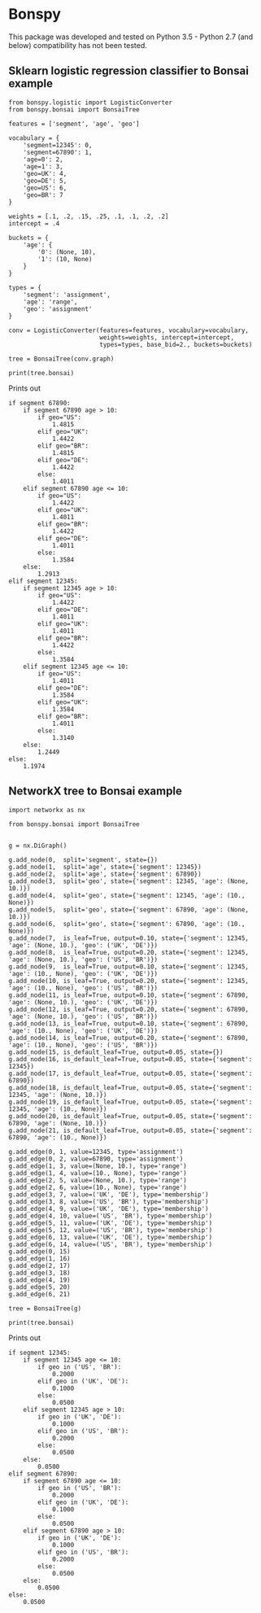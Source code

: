 # Bonspy

This package was developed and tested on Python 3.5 -
Python 2.7 (and below) compatibility has not been tested.

## Sklearn logistic regression classifier to Bonsai example

    from bonspy.logistic import LogisticConverter
    from bonspy.bonsai import BonsaiTree

    features = ['segment', 'age', 'geo']

    vocabulary = {
        'segment=12345': 0,
        'segment=67890': 1,
        'age=0': 2,
        'age=1': 3,
        'geo=UK': 4,
        'geo=DE': 5,
        'geo=US': 6,
        'geo=BR': 7
    }

    weights = [.1, .2, .15, .25, .1, .1, .2, .2]
    intercept = .4

    buckets = {
        'age': {
            '0': (None, 10),
            '1': (10, None)
        }
    }

    types = {
        'segment': 'assignment',
        'age': 'range',
        'geo': 'assignment'
    }

    conv = LogisticConverter(features=features, vocabulary=vocabulary,
                             weights=weights, intercept=intercept,
                             types=types, base_bid=2., buckets=buckets)

    tree = BonsaiTree(conv.graph)

    print(tree.bonsai)

Prints out

    if segment 67890:
        if segment 67890 age > 10:
            if geo="US":
                1.4815
            elif geo="UK":
                1.4422
            elif geo="BR":
                1.4815
            elif geo="DE":
                1.4422
            else:
                1.4011
        elif segment 67890 age <= 10:
            if geo="US":
                1.4422
            elif geo="UK":
                1.4011
            elif geo="BR":
                1.4422
            elif geo="DE":
                1.4011
            else:
                1.3584
        else:
            1.2913
    elif segment 12345:
        if segment 12345 age > 10:
            if geo="US":
                1.4422
            elif geo="DE":
                1.4011
            elif geo="UK":
                1.4011
            elif geo="BR":
                1.4422
            else:
                1.3584
        elif segment 12345 age <= 10:
            if geo="US":
                1.4011
            elif geo="DE":
                1.3584
            elif geo="UK":
                1.3584
            elif geo="BR":
                1.4011
            else:
                1.3140
        else:
            1.2449
    else:
        1.1974

## NetworkX tree to Bonsai example

    import networkx as nx

    from bonspy.bonsai import BonsaiTree
    
    
    g = nx.DiGraph()
    
    g.add_node(0,  split='segment', state={})
    g.add_node(1,  split='age', state={'segment': 12345})
    g.add_node(2,  split='age', state={'segment': 67890})
    g.add_node(3,  split='geo', state={'segment': 12345, 'age': (None, 10.)})
    g.add_node(4,  split='geo', state={'segment': 12345, 'age': (10., None)})
    g.add_node(5,  split='geo', state={'segment': 67890, 'age': (None, 10.)})
    g.add_node(6,  split='geo', state={'segment': 67890, 'age': (10., None)})
    g.add_node(7,  is_leaf=True, output=0.10, state={'segment': 12345, 'age': (None, 10.), 'geo': ('UK', 'DE')})
    g.add_node(8,  is_leaf=True, output=0.20, state={'segment': 12345, 'age': (None, 10.), 'geo': ('US', 'BR')})
    g.add_node(9,  is_leaf=True, output=0.10, state={'segment': 12345, 'age': (10., None), 'geo': ('UK', 'DE')})
    g.add_node(10, is_leaf=True, output=0.20, state={'segment': 12345, 'age': (10., None), 'geo': ('US', 'BR')})
    g.add_node(11, is_leaf=True, output=0.10, state={'segment': 67890, 'age': (None, 10.), 'geo': ('UK', 'DE')})
    g.add_node(12, is_leaf=True, output=0.20, state={'segment': 67890, 'age': (None, 10.), 'geo': ('US', 'BR')})
    g.add_node(13, is_leaf=True, output=0.10, state={'segment': 67890, 'age': (10., None), 'geo': ('UK', 'DE')})
    g.add_node(14, is_leaf=True, output=0.20, state={'segment': 67890, 'age': (10., None), 'geo': ('US', 'BR')})
    g.add_node(15, is_default_leaf=True, output=0.05, state={})
    g.add_node(16, is_default_leaf=True, output=0.05, state={'segment': 12345})
    g.add_node(17, is_default_leaf=True, output=0.05, state={'segment': 67890})
    g.add_node(18, is_default_leaf=True, output=0.05, state={'segment': 12345, 'age': (None, 10.)})
    g.add_node(19, is_default_leaf=True, output=0.05, state={'segment': 12345, 'age': (10., None)})
    g.add_node(20, is_default_leaf=True, output=0.05, state={'segment': 67890, 'age': (None, 10.)})
    g.add_node(21, is_default_leaf=True, output=0.05, state={'segment': 67890, 'age': (10., None)})
    
    g.add_edge(0, 1, value=12345, type='assignment')
    g.add_edge(0, 2, value=67890, type='assignment')
    g.add_edge(1, 3, value=(None, 10.), type='range')
    g.add_edge(1, 4, value=(10., None), type='range')
    g.add_edge(2, 5, value=(None, 10.), type='range')
    g.add_edge(2, 6, value=(10., None), type='range')
    g.add_edge(3, 7, value=('UK', 'DE'), type='membership')
    g.add_edge(3, 8, value=('US', 'BR'), type='membership')
    g.add_edge(4, 9, value=('UK', 'DE'), type='membership')
    g.add_edge(4, 10, value=('US', 'BR'), type='membership')
    g.add_edge(5, 11, value=('UK', 'DE'), type='membership')
    g.add_edge(5, 12, value=('US', 'BR'), type='membership')
    g.add_edge(6, 13, value=('UK', 'DE'), type='membership')
    g.add_edge(6, 14, value=('US', 'BR'), type='membership')
    g.add_edge(0, 15)
    g.add_edge(1, 16)
    g.add_edge(2, 17)
    g.add_edge(3, 18)
    g.add_edge(4, 19)
    g.add_edge(5, 20)
    g.add_edge(6, 21)
    
    tree = BonsaiTree(g)
    
    print(tree.bonsai)
    
Prints out

    if segment 12345:
        if segment 12345 age <= 10:
            if geo in ('US', 'BR'):
                0.2000
            elif geo in ('UK', 'DE'):
                0.1000
            else:
                0.0500
        elif segment 12345 age > 10:
            if geo in ('UK', 'DE'):
                0.1000
            elif geo in ('US', 'BR'):
                0.2000
            else:
                0.0500
        else:
            0.0500
    elif segment 67890:
        if segment 67890 age <= 10:
            if geo in ('US', 'BR'):
                0.2000
            elif geo in ('UK', 'DE'):
                0.1000
            else:
                0.0500
        elif segment 67890 age > 10:
            if geo in ('UK', 'DE'):
                0.1000
            elif geo in ('US', 'BR'):
                0.2000
            else:
                0.0500
        else:
            0.0500
    else:
        0.0500
